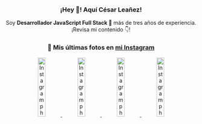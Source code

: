 <div align="center">

<h3>¡Hey 👋! Aquí César Leañez!</h3>

<p>Soy <strong>Desarrollador JavaScript Full Stack 🚀</strong> más de tres años de experiencia.<br />¡Revisa mi contenido 👇!</p>

### 📸 Mis últimas fotos en [mi Instagram](https://instagram.com/cesarsoftware.dev)


<a href='https://instagram.com/p/DIt9Oknp-PZ' target='_blank'>
  <img width='20%' src='https://instagram.fcmn2-1.fna.fbcdn.net/v/t51.2885-15/491444712_17914409433097059_55076089485466172_n.jpg?stp=dst-jpg_e35_tt6&efg=eyJ2ZW5jb2RlX3RhZyI6IkZFRUQuaW1hZ2VfdXJsZ2VuLjU1MngzNDEuc2RyLmY3NTc2MS5kZWZhdWx0X2ltYWdlIn0&_nc_ht=instagram.fcmn2-1.fna.fbcdn.net&_nc_cat=103&_nc_oc=Q6cZ2QF1C9HHIkbBqMvxsgF22yPgnkTCUgXc5_rBCUSGZRUDh0SxJ8gyJTFfoXIQCiNVheo&_nc_ohc=icEMWNU5SrAQ7kNvwEQvtem&_nc_gid=Sj2x04GpaNofLiPy2Wm4NA&edm=ACWDqb8BAAAA&ccb=7-5&ig_cache_key=MzYxNTgxNTM1ODA3ODI0Nzg5Nw%3D%3D.3-ccb7-5&oh=00_AfKs3KkPjE2E4zQx-3VvEfychdh8Ijg5KqKTF0AHimRrOA&oe=682DA46B&_nc_sid=ee9879' alt='Instagram photo' />
</a>
<a href='https://instagram.com/p/DICt8_ruj1K' target='_blank'>
  <img width='20%' src='https://instagram.fcmn2-1.fna.fbcdn.net/v/t51.2885-15/487811720_2261442050918393_7784971145546330846_n.jpg?stp=dst-jpg_e15_tt6&efg=eyJ2ZW5jb2RlX3RhZyI6IkNMSVBTLmltYWdlX3VybGdlbi42NDB4MTE1Ni5zZHIuZjcxODc4LmRlZmF1bHRfY292ZXJfZnJhbWUifQ&_nc_ht=instagram.fcmn2-1.fna.fbcdn.net&_nc_cat=105&_nc_oc=Q6cZ2QF1C9HHIkbBqMvxsgF22yPgnkTCUgXc5_rBCUSGZRUDh0SxJ8gyJTFfoXIQCiNVheo&_nc_ohc=d9rrmyuBpm8Q7kNvwGTXsh6&_nc_gid=Sj2x04GpaNofLiPy2Wm4NA&edm=ACWDqb8BAAAA&ccb=7-5&ig_cache_key=MzYwMzY0NDc1NTQ5MDc4MjUzOA%3D%3D.3-ccb7-5&oh=00_AfL25ixU_yhGhXazu1aPq_sik5G7rzR77yZKfF87inKVBA&oe=682D9761&_nc_sid=ee9879' alt='Instagram photo' />
</a>
<a href='https://instagram.com/p/DIAOH7MuTdG' target='_blank'>
  <img width='20%' src='https://instagram.fcmn3-2.fna.fbcdn.net/v/t51.2885-15/487701094_964176539225257_203758693226461245_n.jpg?stp=dst-jpg_e15_tt6&efg=eyJ2ZW5jb2RlX3RhZyI6IkNMSVBTLmltYWdlX3VybGdlbi42NDB4MTE1Ni5zZHIuZjcxODc4LmRlZmF1bHRfY292ZXJfZnJhbWUifQ&_nc_ht=instagram.fcmn3-2.fna.fbcdn.net&_nc_cat=101&_nc_oc=Q6cZ2QF1C9HHIkbBqMvxsgF22yPgnkTCUgXc5_rBCUSGZRUDh0SxJ8gyJTFfoXIQCiNVheo&_nc_ohc=Co-ylKMuKSIQ7kNvwFs07l_&_nc_gid=Sj2x04GpaNofLiPy2Wm4NA&edm=ACWDqb8BAAAA&ccb=7-5&ig_cache_key=MzYwMjk0MTgxOTE0ODEyMTkyNg%3D%3D.3-ccb7-5&oh=00_AfLLMsOxMFE8N39pmrfKewqs1ETmlQXgTM40aUIf8QqIKA&oe=682DA918&_nc_sid=ee9879' alt='Instagram photo' />
</a>
<a href='https://instagram.com/p/DHtKENeumyc' target='_blank'>
  <img width='20%' src='https://instagram.fcmn2-2.fna.fbcdn.net/v/t51.2885-15/486620439_1373071664043671_6215675251976925620_n.jpg?stp=dst-jpg_e15_tt6&efg=eyJ2ZW5jb2RlX3RhZyI6IkNMSVBTLmltYWdlX3VybGdlbi42NDB4MTE0Ni5zZHIuZjcxODc4LmRlZmF1bHRfY292ZXJfZnJhbWUifQ&_nc_ht=instagram.fcmn2-2.fna.fbcdn.net&_nc_cat=111&_nc_oc=Q6cZ2QF1C9HHIkbBqMvxsgF22yPgnkTCUgXc5_rBCUSGZRUDh0SxJ8gyJTFfoXIQCiNVheo&_nc_ohc=utPXrN5unOUQ7kNvwHm29X-&_nc_gid=Sj2x04GpaNofLiPy2Wm4NA&edm=ACWDqb8BAAAA&ccb=7-5&ig_cache_key=MzU5NzU3NTk0NzE1NjA5MDAxMg%3D%3D.3-ccb7-5&oh=00_AfJLEyOeCYHTOpJZFv7fpkjhxMcLlYp6cvcAas8XIZwogA&oe=682DBEA4&_nc_sid=ee9879' alt='Instagram photo' />
</a>

</div>

